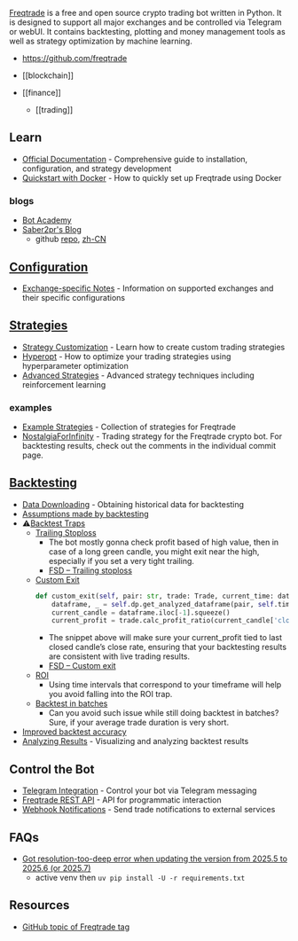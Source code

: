 [Freqtrade](https://www.freqtrade.io/) is a free and open source crypto trading bot written in Python.
It is designed to support all major exchanges and be controlled via Telegram or webUI.
It contains backtesting, plotting and money management tools as well as strategy optimization by machine learning.

- https://github.com/freqtrade

- [[blockchain]]
- [[finance]]
  - [[trading]]


## Learn
- [Official Documentation](https://www.freqtrade.io/en/stable/) - Comprehensive guide to installation, configuration, and strategy development
- [Quickstart with Docker](https://www.freqtrade.io/en/stable/docker_quickstart/) - How to quickly set up Freqtrade using Docker

### blogs
- [Bot Academy](https://botacademy.ddns.net/)
- [Saber2pr's Blog](https://saber2pr.top/)
  - github [repo](https://github.com/Saber2pr/saber2pr.github.io/tree/master/Web3), [zh-CN](https://github.com/Saber2pr/zh/tree/master/Web3)


## [Configuration](https://www.freqtrade.io/en/stable/configuration/)
- [Exchange-specific Notes](https://www.freqtrade.io/en/stable/exchanges/) - Information on supported exchanges and their specific configurations


## [Strategies](https://www.freqtrade.io/en/stable/strategy-101/)
- [Strategy Customization](https://www.freqtrade.io/en/stable/strategy-customization/) - Learn how to create custom trading strategies
- [Hyperopt](https://www.freqtrade.io/en/stable/hyperopt/) - How to optimize your trading strategies using hyperparameter optimization
- [Advanced Strategies](https://www.freqtrade.io/en/stable/strategy-advanced/) - Advanced strategy techniques including reinforcement learning

### examples
- [Example Strategies](https://github.com/freqtrade/freqtrade-strategies) - Collection of strategies for Freqtrade
- [NostalgiaForInfinity](https://github.com/iterativv/NostalgiaForInfinity) - Trading strategy for the Freqtrade crypto bot. For backtesting results, check out the comments in the individual commit page.


## [Backtesting](https://www.freqtrade.io/en/stable/backtesting/)
- [Data Downloading](https://www.freqtrade.io/en/stable/data-download/) - Obtaining historical data for backtesting
- [Assumptions made by backtesting](https://www.freqtrade.io/en/latest/backtesting/#assumptions-made-by-backtesting)
- :warning:[Backtest Traps](https://brookmiles.github.io/freqtrade-stuff/2021/04/12/backtesting-traps/)
  - [Trailing Stoploss](https://botacademy.ddns.net/2023/07/09/backtest-traps-trailing-stoploss/)
    - The bot mostly gonna check profit based of high value, then in case of a long green candle, you might exit near the high, especially if you set a very tight trailing.
    - [FSD – Trailing stoploss](https://botacademy.ddns.net/2023/10/18/fsd-trailing-stoploss/)
  - [Custom Exit](https://botacademy.ddns.net/2023/07/09/backtest-traps-custom-exit/)
    ```py
    def custom_exit(self, pair: str, trade: Trade, current_time: datetime, current_rate: float, current_profit: float, **kwargs) -> Optional[Union[str, bool]]:
        dataframe, _ = self.dp.get_analyzed_dataframe(pair, self.timeframe)
        current_candle = dataframe.iloc[-1].squeeze()
        current_profit = trade.calc_profit_ratio(current_candle['close'])
    ```
    - The snippet above will make sure your current_profit tied to last closed candle’s close rate, ensuring that your backtesting results are consistent with live trading results.
    - [FSD – Custom exit](https://botacademy.ddns.net/2023/10/18/fsd-custom-exit/)
  - [ROI](https://botacademy.ddns.net/2023/07/12/backtest-traps-roi/)
    - Using time intervals that correspond to your timeframe will help you avoid falling into the ROI trap.
  - [Backtest in batches](https://botacademy.ddns.net/2024/10/10/hidden-trap-of-doing-backtest-in-batches/)
    - Can you avoid such issue while still doing backtest in batches? Sure, if your average trade duration is very short.
- [Improved backtest accuracy](https://www.freqtrade.io/en/develop/backtesting/#improved-backtest-accuracy)
- [Analyzing Results](https://www.freqtrade.io/en/stable/plotting/) - Visualizing and analyzing backtest results


## Control the Bot
- [Telegram Integration](https://www.freqtrade.io/en/stable/telegram-usage/) - Control your bot via Telegram messaging
- [Freqtrade REST API](https://www.freqtrade.io/en/stable/rest-api/) - API for programmatic interaction
- [Webhook Notifications](https://www.freqtrade.io/en/stable/webhook-config/) - Send trade notifications to external services


## FAQs
- [Got resolution-too-deep error when updating the version from 2025.5 to 2025.6 (or 2025.7)](https://github.com/freqtrade/freqtrade/issues/12057)
  - active venv then `uv pip install -U -r requirements.txt`


## Resources
- [GitHub topic of Freqtrade tag](https://github.com/topics/freqtrade)
